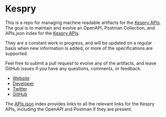 # KespryThis is a repo for managing machine readable artifacts for the [Kespry APIs](http://www.kespry.com/). The goal is to maintain and evolve an OpenAPI, Postman Collection, and APIs.json index for the [Kespry APIs](http://www.kespry.com/).They are a constant work in progress, and will be updated on a regular basis when new information is added, or more of the specifications are supported.Feel free to submit a pull request to evolve any of the artifacts, and leave GitHub issues if you have any questions, comments, or feedback.- [Website](http://www.kespry.com/)- [Developer](http://www.kespry.com/)- [Twitter](https://twitter.com/kespry)- [GitHub](https://github.com/kespry)The [APIs.json](https://github.com/api-evangelist/kespry/blob/master/apis.json) index provides links to all the relevant links for the Kespry APIs, including the OpenAPI and Postman if they are present.